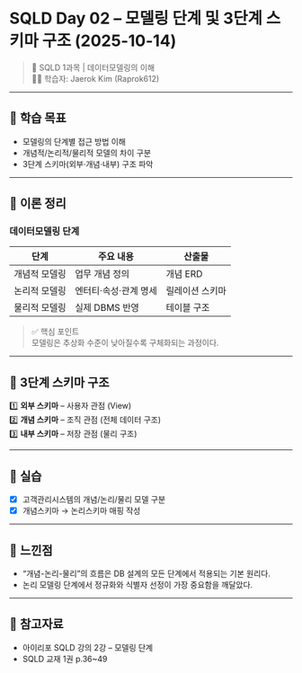 # SQLD Day 02 – 모델링 단계 및 3단계 스키마 구조 (2025-10-14)
> 📘 SQLD 1과목 | 데이터모델링의 이해  
> 🧑‍💻 학습자: Jaerok Kim (Raprok612)

---

## 🎯 학습 목표
- 모델링의 단계별 접근 방법 이해  
- 개념적/논리적/물리적 모델의 차이 구분  
- 3단계 스키마(외부·개념·내부) 구조 파악

---

## 🧠 이론 정리
### 데이터모델링 단계
| 단계 | 주요 내용 | 산출물 |
|------|------------|---------|
| 개념적 모델링 | 업무 개념 정의 | 개념 ERD |
| 논리적 모델링 | 엔터티·속성·관계 명세 | 릴레이션 스키마 |
| 물리적 모델링 | 실제 DBMS 반영 | 테이블 구조 |

> ✅ 핵심 포인트  
> 모델링은 추상화 수준이 낮아질수록 구체화되는 과정이다.

---

## 🧩 3단계 스키마 구조
1️⃣ **외부 스키마** – 사용자 관점 (View)  
2️⃣ **개념 스키마** – 조직 관점 (전체 데이터 구조)  
3️⃣ **내부 스키마** – 저장 관점 (물리 구조)

---

## 🧮 실습
- [x] 고객관리시스템의 개념/논리/물리 모델 구분  
- [x] 개념스키마 → 논리스키마 매핑 작성  

---

## 💬 느낀점
- “개념-논리-물리”의 흐름은 DB 설계의 모든 단계에서 적용되는 기본 원리다.
- 논리 모델링 단계에서 정규화와 식별자 선정이 가장 중요함을 깨달았다.

---

## 🔗 참고자료
- 아이리포 SQLD 강의 2강 – 모델링 단계  
- SQLD 교재 1권 p.36~49  
